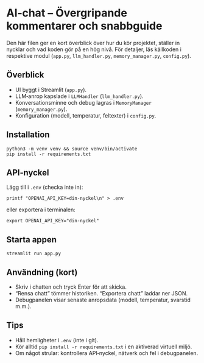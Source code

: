 # AI‑chat – Övergripande kommentarer och snabbguide

Den här filen ger en kort överblick över hur du kör projektet, ställer in nycklar och vad koden gör på en hög nivå. För detaljer, läs källkoden i respektive modul (`app.py`, `llm_handler.py`, `memory_manager.py`, `config.py`).

## Överblick
- UI byggt i Streamlit (`app.py`).
- LLM‑anrop kapslade i `LLMHandler` (`llm_handler.py`).
- Konversationsminne och debug lagras i `MemoryManager` (`memory_manager.py`).
- Konfiguration (modell, temperatur, feltexter) i `config.py`.

## Installation
```
python3 -m venv venv && source venv/bin/activate
pip install -r requirements.txt
```

## API‑nyckel
Lägg till i `.env` (checka inte in):
```
printf "OPENAI_API_KEY=din-nyckel\n" > .env
```
eller exportera i terminalen:
```
export OPENAI_API_KEY="din-nyckel"
```

## Starta appen
```
streamlit run app.py
```

## Användning (kort)
- Skriv i chatten och tryck Enter för att skicka.
- “Rensa chatt” tömmer historiken. “Exportera chatt” laddar ner JSON.
- Debugpanelen visar senaste anropsdata (modell, temperatur, svarstid m.m.).

## Tips
- Håll hemligheter i `.env` (inte i git).
- Kör alltid `pip install -r requirements.txt` i en aktiverad virtuell miljö.
- Om något strular: kontrollera API‑nyckel, nätverk och fel i debugpanelen.
